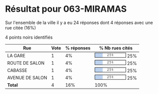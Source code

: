 # Résultat pour 063-MIRAMAS

Sur l'ensemble de la ville il y a eu 24 réponses dont 4 réponses avec une rue citée (16%)

4 points noirs identifiés

| Rue | Vote | % réponses | % Nb rues cités|
|-----|------|------------|----------------|
| LA GARE | 1 | 4% | <img src="../../img/bar_25.gif" />&nbsp;25%|
| ROUTE DE SALON | 1 | 4% | <img src="../../img/bar_25.gif" />&nbsp;25%|
| CABASSE | 1 | 4% | <img src="../../img/bar_25.gif" />&nbsp;25%|
| AVENUE DE SALON | 1 | 4% | <img src="../../img/bar_25.gif" />&nbsp;25%|
| **Total** | 4 | 16% | 100%|
